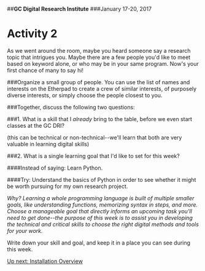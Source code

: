 ##**GC Digital Research Institute**
###January 17-20, 2017

# Activity 2

As we went around the room, maybe you heard someone say a research topic that intrigues you. Maybe there are a few people you'd like to meet based on keyword alone, or who may be in your same program. Now's your first chance of many to say hi!

###Organize a small group of people. 
You can use the list of names and interests on the Etherpad to create a crew of similar interests, of purposely diverse interests, or simply choose the people closest to you. 

###Together, discuss the following two questions:

###1. What is a skill that I *already* bring to the table, before we even start classes at the GC DRI?

(this can be technical or non-technical--we'll learn that both are very valuable in learning digital skills)
	
###2. What is a single learning goal that I'd like to set for this week?

####Instead of saying: 
Learn Python. 

####Try: 
Understand the basics of Python in order to see whether it might be worth pursuing for my own research project. 

*Why? Learning a whole programming language is built of multiple smaller goals, like understanding functions, memorizing syntax in steps, and more. Choose a manageable goal that directly informs an upcoming task you'll need to get done--the purpose of this week is to assist you in developing the technical and critical skills to choose the right digital methods and tools for your work.*
	
Write down your skill and goal, and keep it in a place you can see during this week. 

[Up next: Installation Overview](https://github.com/mckinniburgh/GCDRI_IntroInstall/blob/master/Install.md)